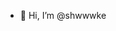 - 👋 Hi, I’m @shwwwke


<!---
shwwwke/shwwwke is a ✨ special ✨ repository because its `README.md` (this file) appears on your GitHub profile.
You can click the Preview link to take a look at your changes.
--->
